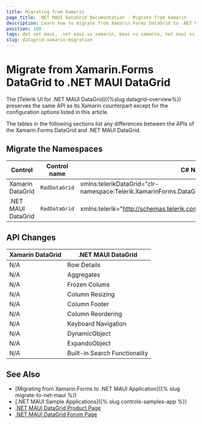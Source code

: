 ```yaml
---
title: Migrating from Xamarin
page_title: .NET MAUI DataGrid Documentation - Migrate from Xamarin
description: Learn how to migrate from Xamarin.Forms DataGrid to .NET MAUI DataGrid control.
position: 100
tags: dot net maui, .net maui vs xamarin, maui vs xamarin, net maui vs xamarin, migration, xamarin.forms
slug: datagrid-xamarin-migration
---
```


# Migrate from Xamarin.Forms DataGrid to .NET MAUI DataGrid

 The [Telerik UI for .NET MAUI DataGrid]({%slug datagrid-overview%}) preserves the same API as its Xamarin counterpart except for the configuration options listed in this article.

The tables in the following sections list any differences between the APIs of the Xamarin.Forms DataGrid and .NET MAUI DataGrid.

## Migrate the Namespaces

| Control | Control name | C# Namespace| XAML Namespcace |
| --------------- | --------------- | --------------- | --------------------------------------------------- |
| Xamarin DataGrid | `RadDataGrid` | xmlns:telerikDataGrid="clr-namespace:Telerik.XamarinForms.DataGrid;assembly=Telerik.XamarinForms.DataGrid" | using Telerik.XamarinForms.DataGrid; |
| .NET MAUI DataGrid | `RadDataGrid` |  xmlns:telerik="http://schemas.telerik.com/2022/xaml/maui" | using Telerik.Maui.Controls.Compatibility.DataGrid; |

## API Changes

| Xamarin DataGrid | .NET MAUI DataGrid |
| ------------- | --------------- |
| N/A | Row Details |
| N/A | Aggregates |
| N/A | Frozen Colums |
| N/A | Column Resizing |
| N/A | Column Footer |
| N/A | Column Reordering |
| N/A | Keyboard Navigation |
| N/A | DynamicObject |
| N/A | ExpandoObject  |
| N/A | Built-in Search Functionality  |

## See Also

* [Migrating from Xamarin.Forms to .NET MAUI Application]({% slug migrate-to-net-maui %})
* [.NET MAUI Sample Applications]({% slug controls-samples-app %})
* [.NET MAUI DataGrid Product Page](https://www.telerik.com/maui-ui/datagrid)
* [.NET MAUI DataGrid Forum Page](https://www.telerik.com/forums/maui?tagId=1801)
